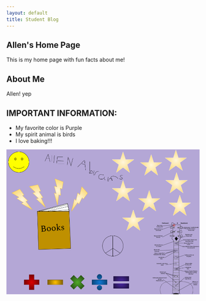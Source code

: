 ```yaml
---
layout: default
title: Student Blog
---
```



## Allen's Home Page  

This is my home page with fun facts about me!

## About Me

Allen! yep 

## IMPORTANT INFORMATION:
- My favorite color is Purple 
- My spirit animal is birds
- I love baking!!!

![Collage about me](images/My_Drawing.png "Allen Collage")
